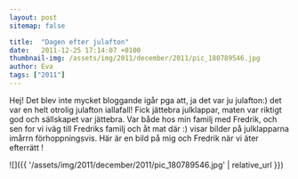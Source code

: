 ```yaml
---
layout: post
sitemap: false

title:  "Dagen efter julafton"
date:   2011-12-25 17:14:07 +0100
thumbnail-img: /assets/img/2011/december/2011/pic_180789546.jpg
author: Eva
tags: ["2011"]
---
```


Hej! Det blev inte mycket bloggande igår pga att, ja det var ju julafton:) det var en helt otrolig julafton iallafall! Fick jättebra julklappar, maten var riktigt god och sällskapet var jättebra. Var både hos min familj med Fredrik, och sen for vi iväg till Fredriks familj och åt mat där :) visar bilder på julklapparna imårrn förhoppningsvis. Här är en bild på mig och Fredrik när vi äter efterrätt !

![]({{ '/assets/img/2011/december/2011/pic_180789546.jpg'  | relative_url }})

